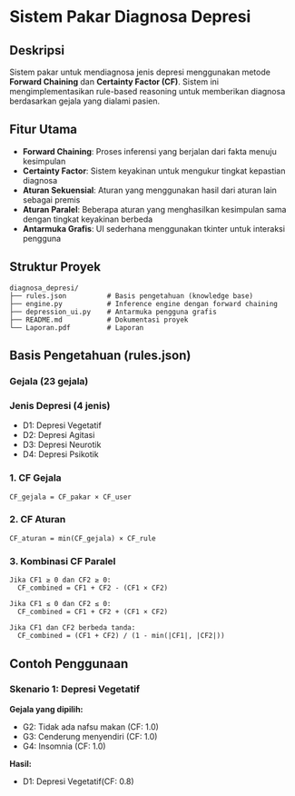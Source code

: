 # Sistem Pakar Diagnosa Depresi

## Deskripsi
Sistem pakar untuk mendiagnosa jenis depresi menggunakan metode **Forward Chaining** dan **Certainty Factor (CF)**. Sistem ini mengimplementasikan rule-based reasoning untuk memberikan diagnosa berdasarkan gejala yang dialami pasien.

## Fitur Utama
- **Forward Chaining**: Proses inferensi yang berjalan dari fakta menuju kesimpulan
- **Certainty Factor**: Sistem keyakinan untuk mengukur tingkat kepastian diagnosa
- **Aturan Sekuensial**: Aturan yang menggunakan hasil dari aturan lain sebagai premis
- **Aturan Paralel**: Beberapa aturan yang menghasilkan kesimpulan sama dengan tingkat keyakinan berbeda
- **Antarmuka Grafis**: UI sederhana menggunakan tkinter untuk interaksi pengguna

## Struktur Proyek
```
diagnosa_depresi/
├── rules.json          # Basis pengetahuan (knowledge base)
├── engine.py           # Inference engine dengan forward chaining
├── depression_ui.py    # Antarmuka pengguna grafis
├── README.md           # Dokumentasi proyek
└── Laporan.pdf         # Laporan 
```

## Basis Pengetahuan (rules.json)

### Gejala (23 gejala)

### Jenis Depresi (4 jenis)
- D1: Depresi Vegetatif
- D2: Depresi Agitasi  
- D3: Depresi Neurotik
- D4: Depresi Psikotik



### 1. CF Gejala
```
CF_gejala = CF_pakar × CF_user
```

### 2. CF Aturan
```
CF_aturan = min(CF_gejala) × CF_rule
```

### 3. Kombinasi CF Paralel
```
Jika CF1 ≥ 0 dan CF2 ≥ 0:
  CF_combined = CF1 + CF2 - (CF1 × CF2)

Jika CF1 ≤ 0 dan CF2 ≤ 0:
  CF_combined = CF1 + CF2 + (CF1 × CF2)

Jika CF1 dan CF2 berbeda tanda:
  CF_combined = (CF1 + CF2) / (1 - min(|CF1|, |CF2|))
```

## Contoh Penggunaan

### Skenario 1: Depresi Vegetatif
**Gejala yang dipilih:**
- G2: Tidak ada nafsu makan (CF: 1.0)
- G3: Cenderung menyendiri (CF: 1.0)  
- G4: Insomnia (CF: 1.0)

**Hasil:**
- D1: Depresi Vegetatif(CF: 0.8)




